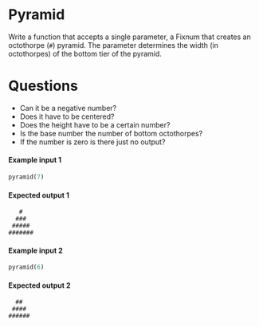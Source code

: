 # Pyramid
Write a function that accepts a single parameter, a Fixnum that creates an octothorpe (`#`) pyramid. The parameter determines the width (in octothorpes) of the bottom tier of the pyramid.

# Questions
* Can it be a negative number?
* Does it have to be centered?
* Does the height have to be a certain number?
* Is the base number the number of bottom octothorpes?
* If the number is zero is there just no output?

#### Example input 1
```ruby
pyramid(7)
```

#### Expected output 1
```
   #
  ###
 #####
#######
```

#### Example input 2
```ruby
pyramid(6)
```

#### Expected output 2
```
  ##
 ####
######
```

